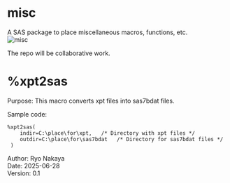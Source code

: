 # misc
A SAS package to place miscellaneous macros, functions, etc.  
![misc](./misc_logo_small.png)   

The repo will be collaborative work.  

# %xpt2sas  
Purpose:     This macro converts xpt files into sas7bdat files.  

Sample code:  

~~~sas  
%xpt2sas(
	indir=C:\place\for\xpt,   /* Directory with xpt files */
	outdir=C:\place\for\sas7bdat   /* Directory for sas7bdat files */
 )
~~~  

Author: Ryo Nakaya  
Date: 2025-06-28  
Version: 0.1  
